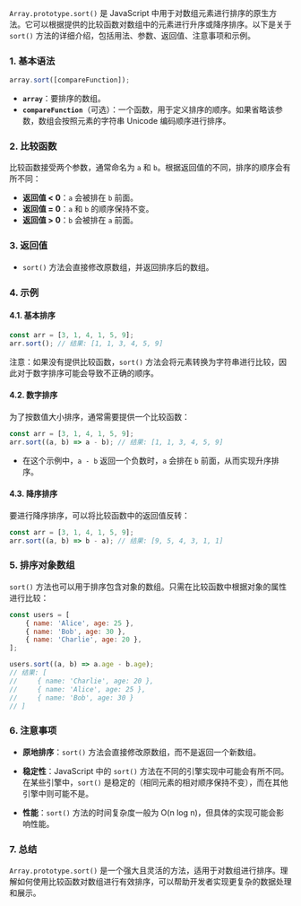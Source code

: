 `Array.prototype.sort()` 是 JavaScript 中用于对数组元素进行排序的原生方法。它可以根据提供的比较函数对数组中的元素进行升序或降序排序。以下是关于 `sort()` 方法的详细介绍，包括用法、参数、返回值、注意事项和示例。

### 1. **基本语法**

```javascript
array.sort([compareFunction]);
```

- **`array`**：要排序的数组。
- **`compareFunction`**（可选）：一个函数，用于定义排序的顺序。如果省略该参数，数组会按照元素的字符串 Unicode 编码顺序进行排序。

### 2. **比较函数**

比较函数接受两个参数，通常命名为 `a` 和 `b`。根据返回值的不同，排序的顺序会有所不同：

- **返回值 < 0**：`a` 会被排在 `b` 前面。
- **返回值 = 0**：`a` 和 `b` 的顺序保持不变。
- **返回值 > 0**：`b` 会被排在 `a` 前面。

### 3. **返回值**

- `sort()` 方法会直接修改原数组，并返回排序后的数组。

### 4. **示例**

#### 4.1. **基本排序**

```javascript
const arr = [3, 1, 4, 1, 5, 9];
arr.sort(); // 结果: [1, 1, 3, 4, 5, 9]
```

注意：如果没有提供比较函数，`sort()` 方法会将元素转换为字符串进行比较，因此对于数字排序可能会导致不正确的顺序。

#### 4.2. **数字排序**

为了按数值大小排序，通常需要提供一个比较函数：

```javascript
const arr = [3, 1, 4, 1, 5, 9];
arr.sort((a, b) => a - b); // 结果: [1, 1, 3, 4, 5, 9]
```

- 在这个示例中，`a - b` 返回一个负数时，`a` 会排在 `b` 前面，从而实现升序排序。

#### 4.3. **降序排序**

要进行降序排序，可以将比较函数中的返回值反转：

```javascript
const arr = [3, 1, 4, 1, 5, 9];
arr.sort((a, b) => b - a); // 结果: [9, 5, 4, 3, 1, 1]
```

### 5. **排序对象数组**

`sort()` 方法也可以用于排序包含对象的数组。只需在比较函数中根据对象的属性进行比较：

```javascript
const users = [
    { name: 'Alice', age: 25 },
    { name: 'Bob', age: 30 },
    { name: 'Charlie', age: 20 },
];

users.sort((a, b) => a.age - b.age);
// 结果: [
//     { name: 'Charlie', age: 20 },
//     { name: 'Alice', age: 25 },
//     { name: 'Bob', age: 30 }
// ]
```

### 6. **注意事项**

- **原地排序**：`sort()` 方法会直接修改原数组，而不是返回一个新数组。
  
- **稳定性**：JavaScript 中的 `sort()` 方法在不同的引擎实现中可能会有所不同。在某些引擎中，`sort()` 是稳定的（相同元素的相对顺序保持不变），而在其他引擎中则可能不是。

- **性能**：`sort()` 方法的时间复杂度一般为 O(n log n)，但具体的实现可能会影响性能。

### 7. **总结**

`Array.prototype.sort()` 是一个强大且灵活的方法，适用于对数组进行排序。理解如何使用比较函数对数组进行有效排序，可以帮助开发者实现更复杂的数据处理和展示。